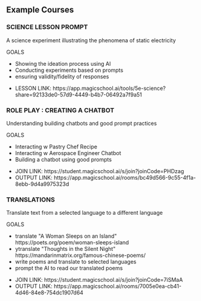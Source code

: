 <h2>Example Courses</h2>
<h3>SCIENCE LESSON PROMPT</h3>
<p>A science experiment illustrating the phenomena of static electricity</p>
<p>GOALS</p>
<ul>
<li>Showing the ideation process using AI</li>
<li>Conducting experiments based on prompts</li>
<li>ensuring validity/fidelity of responses</li>
</ul>
<ul>
<li>LESSON LINK: https://app.magicschool.ai/tools/5e-science?share=92133de0-57d9-4449-b4b7-06492a7f9a51</li>
</ul>
<h3>ROLE PLAY : CREATING A CHATBOT</h3>
<p>Understanding building chatbots and good prompt practices</p>
<p>GOALS</p>
<ul>
<li>Interacting w Pastry Chef Recipe</li> 
<li>Interacting w Aerospace Engineer Chatbot</li>
<li>Building a chatbot using good prompts</li>
</ul>
<ul><li>JOIN LINK: https://student.magicschool.ai/s/join?joinCode=PHDzag</li>
<li>OUTPUT LINK: https://app.magicschool.ai/rooms/bc49d566-9c55-4f1a-8ebb-9d4a9975323d</li></ul>
<h3>TRANSLATIONS</h3>
<p>Translate text from a selected language to a different language</p>
<p>GOALS</p> 
<ul>
<li>translate "A Woman Sleeps on an Island" https://poets.org/poem/woman-sleeps-island</li>
<li>ytranslate "Thoughts in the Silent Night" https://mandarinmatrix.org/famous-chinese-poems/</li>
<li>write poems and translate to selected languages</li>
<li>prompt the AI to read our translated poems</li>
</ul>
<ul>
<li>JOIN LINK: https://student.magicschool.ai/s/join?joinCode=7iSMaA</li>
<li>OUTPUT LINK: https://app.magicschool.ai/rooms/7005e0ea-cb41-4d46-84e8-754dc1907d64</li>
</ul>

